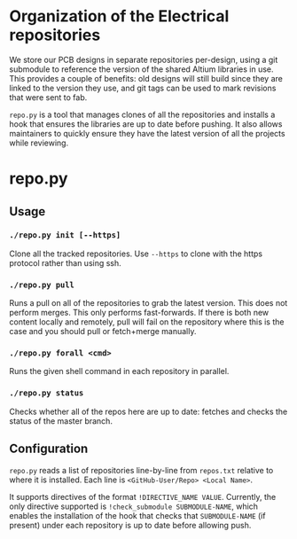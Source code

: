 # Organization of the Electrical repositories

We store our PCB designs in separate repositories per-design, using a git
submodule to reference the version of the shared Altium libraries in use. This
provides a couple of benefits: old designs will still build since they are
linked to the version they use, and git tags can be used to mark revisions that
were sent to fab.

`repo.py` is a tool that manages clones of all the repositories and installs a
hook that ensures the libraries are up to date before pushing. It also allows
maintainers to quickly ensure they have the latest version of all the projects
while reviewing.

# repo.py

## Usage

### `./repo.py init [--https]`

Clone all the tracked repositories. Use `--https` to clone with the https
protocol rather than using ssh.

### `./repo.py pull`

Runs a pull on all of the repositories to grab the latest version. This does
not perform merges. This only performs fast-forwards. If there is both new
content locally and remotely, pull will fail on the repository where this is
the case and you should pull or fetch+merge manually.

### `./repo.py forall <cmd>`

Runs the given shell command in each repository in parallel.

### `./repo.py status`

Checks whether all of the repos here are up to date: fetches and checks the
status of the master branch.

## Configuration

`repo.py` reads a list of repositories line-by-line from `repos.txt` relative
to where it is installed. Each line is `<GitHub-User/Repo> <Local Name>`.

It supports directives of the format `!DIRECTIVE_NAME VALUE`. Currently, the
only directive supported is `!check_submodule SUBMODULE-NAME`, which enables
the installation of the hook that checks that `SUBMODULE-NAME` (if present)
under each repository is up to date before allowing push.
